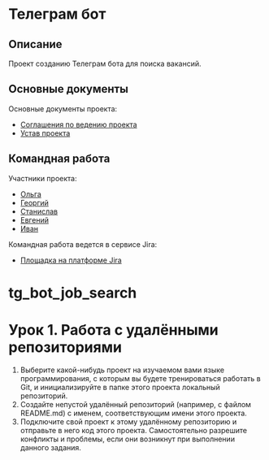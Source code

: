 # Телеграм бот
## Описание
Проект созданию Телеграм бота для поиска вакансий.
## Основные документы
Основные документы проекта:
- [Соглашения по ведению проекта](https://docs.google.com/document/d/1D4ylduCqndKX3qYqN66FGJCovjtrkuVgU6A8cY2LYkg/edit?usp=sharing)
- [Устав проекта](https://docs.google.com/document/d/1MSk0UzeQQsbQcEXrp0Vn-LbNPtolUzPaPbiDkXzNoEo/edit?usp=sharing)
## Командная работа
Участники проекта:
- [Ольга](https://github.com/ErmolaevaOlga)
- [Георгий](https://github.com/GeorgeKuzora)
- [Станислав](https://github.com/LushnikovSR)
- [Евгений](https://github.com/Kustovweb)
- [Иван](https://github.com/IvAnlexn)

Командная работа ведется в сервисе Jira:
- [Площадка на платформе Jira](https://georgekuzora.atlassian.net/jira/software/projects/TBJS/boards/2)


# tg_bot_job_search

# Урок 1. Работа с удалёнными репозиториями
1. Выберите какой-нибудь проект на изучаемом вами языке программирования, с которым вы будете тренироваться работать в Git, и инициализируйте в папке этого проекта локальный репозиторий.
2. Создайте непустой удалённый репозиторий (например, с файлом README.md) с именем, соответствующим имени этого проекта.
3. Подключите свой проект к этому удалённому репозиторию и отправьте в него код этого проекта. Самостоятельно разрешите конфликты и проблемы, если они возникнут при выполнении данного задания.
